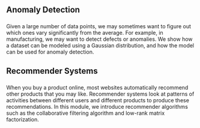 ## Anomaly Detection
###
Given a large number of data points, we may sometimes want to figure out which ones vary significantly from the average. For example, in manufacturing, we may want to detect
defects or anomalies. We show how a dataset can be modeled using a Gaussian distribution, and how the model can be used for anomaly detection.
###

## Recommender Systems
###
When you buy a product online, most websites automatically recommend other products that you may like. Recommender systems look at patterns of activities between different users and different products to produce these recommendations. In this module, we introduce recommender algorithms such as the collaborative filtering algorithm and low-rank matrix factorization.
###
